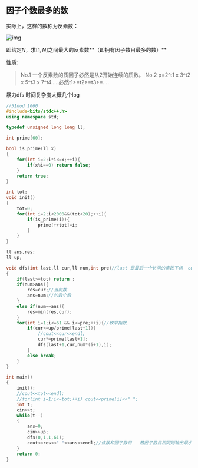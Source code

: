 ## 因子个数最多的数

实际上，这样的数称为反素数：

![img](https://s1.ax2x.com/2018/09/03/5Bl6ky.png)



即给定$N$，求$[1,N]$之间最大的反素数**（即拥有因子数目最多的数）**

性质:

> No.1 一个反素数的质因子必然是从2开始连续的质数。 
> No.2 p=2^t1 x 3^t2 x 5^t3 x 7^t4…..必然t1>=t2>=t3>=….

暴力dfs    时间复杂度大概几个log

```c++
//51nod 1060
#include<bits/stdc++.h>
using namespace std;

typedef unsigned long long ll;

int prime[60];

bool is_prime(ll x)
{
    for(int i=2;i*i<=x;++i){
        if(x%i==0) return false;
    }
    return true;
}

int tot;
void init()
{
    tot=0;
    for(int i=2;i<2000&&(tot<20);++i){
        if(is_prime(i)){
            prime[++tot]=i;
        }
    }
}

ll ans,res;
ll up;

void dfs(int last,ll cur,ll num,int pre)//last 是最后一个访问的素数下标  cur是当前数 num是当前数的约数个数   pre是上一次的指数
{
    if(last>=tot) return ;
    if(num>ans){
        res=cur;//当前数
        ans=num;//约数个数
    }
    else if(num==ans){
        res=min(res,cur);
    }
    for(int i=1;i<=61 && i<=pre;++i){//枚举指数
        if(cur<=up/prime[last+1]){
            //cout<<cur<<endl;
            cur*=prime[last+1];
            dfs(last+1,cur,num*(i+1),i);
        }
        else break;
    }
}

int main()
{
    init();
    //cout<<tot<<endl;
    //for(int i=1;i<=tot;++i) cout<<prime[i]<<" ";
    int t;
    cin>>t;
    while(t--)
    {
        ans=0;
        cin>>up;
        dfs(0,1,1,61);
        cout<<res<<" "<<ans<<endl;//该数和因子数目   若因子数目相同则输出最小的数
    }
    return 0;
}

```



